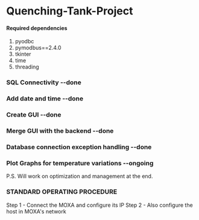 # Quenching-Tank-Project

#### Required dependencies

1. pyodbc
2. pymodbus==2.4.0
3. tkinter
4. time
5. threading
   

### SQL Connectivity --done
### Add date and time --done
### Create GUI --done
### Merge GUI with the backend --done
### Database connection exception handling --done
### Plot Graphs for temperature variations --ongoing

P.S. Will work on optimization and management at the end.

### STANDARD OPERATING PROCEDURE
Step 1 - Connect the MOXA and configure its IP 
Step 2 - Also configure the host in MOXA's network
